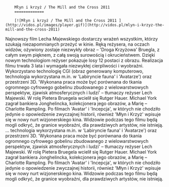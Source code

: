
        Młyn i krzyż / The Mill and the Cross 2011 
        =============
        
        [![Młyn i krzyż / The Mill and the Cross 2011 ](http://vidos.pl/images/player.gif)](http://vidos.pl/mlyn-i-krzyz-the-mill-and-the-cross-2011)
        
        
 Najnowszy film Lecha Majewskiego dostarczy wrażeń wszystkim, którzy szukają niezapomnianych przeżyć w kinie. Ręką reżysera, na oczach widzów, ożywiony zostaje niezwykły obraz – 'Droga Krzyżowa' Bruegla, z całym swym pięknem, z całą swoją surowością i okrucieństwem. Dzięki nowym technologiom reżyser pokazuje losy 12 postaci z obrazu. Realizacja filmu trwała 3 lata i wymagała niezwykłej cierpliwości i wyobraźni. Wykorzystano technologię CGI (obraz generowany komputerowo, technologia wykorzystana m.in. w 'Labiryncie fauna' i 'Avatarze') oraz przestrzeni 3D. 'Wykonana praca może być porównana do tkania ogromnego cyfrowego gobelinu zbudowanego z wielowarstwowych perspektyw, zjawisk atmosferycznych i ludzi' – tłumaczy reżyser Lech Majewski. W rolę Pietera Bruegela wcielił się Rutger Hauer. Michael York zagrał bankiera Jonghelincka, kolekcjonera jego obrazów, a Marię – Charlotte Rampling. Po filmach 'Avatar' i 'Incepcja', w których nie chodziło jedynie o opowiedzenie zwyczajnej historii, również 'Młyn i Krzyż' wpisuje się w nowy nurt wizjonerskiego kina. Widzowie podczas tego filmu będą mogli odkryć, że granice wyobraźni, dla prawdziwych artystów, nie istnieją.   ... technologia wykorzystana m.in. w 'Labiryncie fauna' i 'Avatarze') oraz przestrzeni 3D. 'Wykonana praca może być porównana do tkania ogromnego cyfrowego gobelinu zbudowanego z wielowarstwowych perspektyw, zjawisk atmosferycznych i ludzi' – tłumaczy reżyser Lech Majewski. W rolę Pietera Bruegela wcielił się Rutger Hauer. Michael York zagrał bankiera Jonghelincka, kolekcjonera jego obrazów, a Marię – Charlotte Rampling. Po filmach 'Avatar' i 'Incepcja', w których nie chodziło jedynie o opowiedzenie zwyczajnej historii, również 'Młyn i Krzyż' wpisuje się w nowy nurt wizjonerskiego kina. Widzowie podczas tego filmu będą mogli odkryć, że granice wyobraźni, dla prawdziwych artystów, nie istnieją.
    